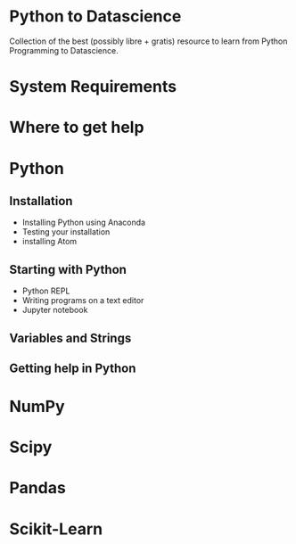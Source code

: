 # Python to Datascience

Collection of the best (possibly libre + gratis) resource to learn from Python Programming
to Datascience.

# System Requirements

# Where to get help


# Python

## Installation
* Installing Python using Anaconda
* Testing your installation
* installing Atom

## Starting with Python
* Python REPL
* Writing programs on a text editor
* Jupyter notebook

## Variables and Strings

## Getting help in Python

# NumPy

# Scipy

# Pandas

# Scikit-Learn
